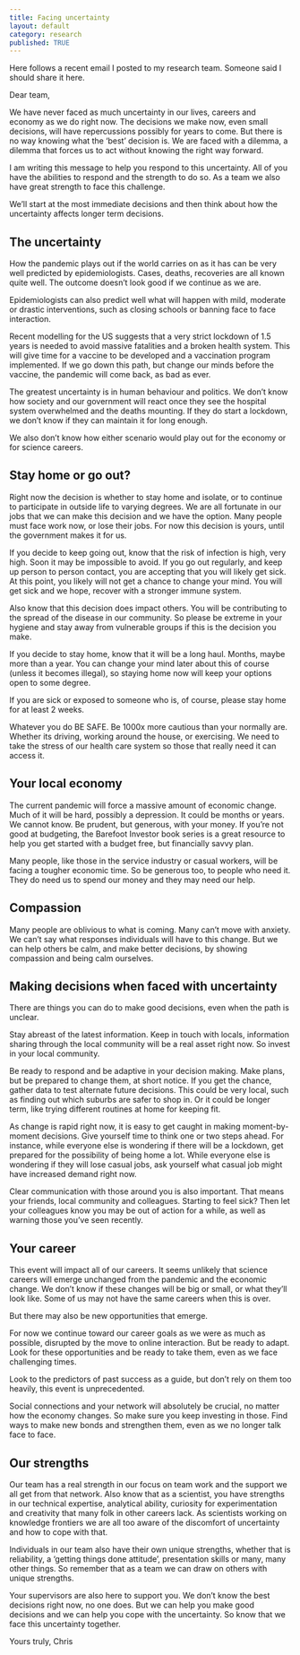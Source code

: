 ```yaml
---
title: Facing uncertainty
layout: default
category: research
published: TRUE
---  
```


Here follows a recent email I posted to my research team. Someone said I should share it here.

Dear team,

We have never faced as much uncertainty in our lives, careers and economy as we do right now. The decisions we make now, even small decisions, will have repercussions possibly for years to come. But there is no way knowing what the ‘best’ decision is. We are faced with a dilemma, a dilemma that forces us to act without knowing the right way forward.

I am writing this message to help you respond to this uncertainty. All of you have the abilities to respond and the strength to do so. As a team we also have great strength to face this challenge.

We’ll start at the most immediate decisions and then think about how the uncertainty affects longer term decisions.

## The uncertainty

How the pandemic plays out if the world carries on as it has can be very well predicted by epidemiologists. Cases, deaths, recoveries are all known quite well. The outcome doesn’t look good if we continue as we are.  

Epidemiologists can also predict well what will happen with mild, moderate or drastic interventions, such as closing schools or banning face to face interaction.

Recent modelling for the US suggests that a very strict lockdown of 1.5 years is needed to avoid massive fatalities and a broken health system. This will give time for a vaccine to be developed and a vaccination program implemented. If we go down this path, but change our minds before the vaccine, the pandemic will come back, as bad as ever.

The greatest uncertainty is in human behaviour and politics. We don’t know how society and our government will react once they see the hospital system overwhelmed and the deaths mounting. If they do start a lockdown, we don’t know if they can maintain it for long enough.

We also don’t know how either scenario would play out for the economy or for science careers.  

## Stay home or go out?

Right now the decision is whether to stay home and isolate, or to continue to participate in outside life to varying degrees. We are all fortunate in our jobs that we can make this decision and we have the option. Many people must face work now, or lose their jobs. For now this decision is yours, until the government makes it for us.

If you decide to keep going out, know that the risk of infection is high, very high. Soon it may be impossible to avoid. If you go out regularly, and keep up person to person contact, you are accepting that you will likely get sick. At this point, you likely will not get a chance to change your mind. You will get sick and we hope, recover with a stronger immune system.  

Also know that this decision does impact others. You will be contributing to the spread of the disease in our community. So please be extreme in your hygiene and stay away from vulnerable groups if this is the decision you make.

If you decide to stay home, know that it will be a long haul. Months, maybe more than a year. You can change your mind later about this of course (unless it becomes illegal), so staying home now will keep your options open to some degree.

If you are sick or exposed to someone who is, of course, please stay home for at least 2 weeks.

Whatever you do BE SAFE. Be 1000x more cautious than your normally are. Whether its driving, working around the house, or exercising. We need to take the stress of our health care system so those that really need it can access it.

## Your local economy

The current pandemic will force a massive amount of economic change. Much of it will be hard, possibly a depression. It could be months or years. We cannot know.
Be prudent, but generous, with your money. If you’re not good at budgeting, the Barefoot Investor book series is a great resource to help you get started with a budget free, but financially savvy plan.

Many people, like those in the service industry or casual workers, will be facing a tougher economic time. So be generous too, to people who need it. They do need us to spend our money and they may need our help.

## Compassion

Many people are oblivious to what is coming. Many can’t move with anxiety. We can’t say what responses individuals will have to this change. But we can help others be calm, and make better decisions, by showing compassion and being calm ourselves.

## Making decisions when faced with uncertainty

There are things you can do to make good decisions, even when the path is unclear.

Stay abreast of the latest information. Keep in touch with locals, information sharing through the local community will be a real asset right now. So invest in your local community.

Be ready to respond and be adaptive in your decision making. Make plans, but be prepared to change them, at short notice. If you get the chance, gather data to test alternate future decisions. This could be very local, such as finding out which suburbs are safer to shop in. Or it could be longer term, like trying different routines at home for keeping fit.

As change is rapid right now, it is easy to get caught in making moment-by-moment decisions. Give yourself time to think one or two steps ahead. For instance, while everyone else is wondering if there will be a lockdown, get prepared for the possibility of being home a lot. While everyone else is wondering if they will lose casual jobs, ask yourself what casual job might have increased demand right now.

Clear communication with those around you is also important. That means your friends, local community and colleagues. Starting to feel sick? Then let your colleagues know you may be out of action for a while, as well as warning those you’ve seen recently.  

## Your career

This event will impact all of our careers. It seems unlikely that science careers will emerge unchanged from the pandemic and the economic change. We don’t know if these changes will be big or small, or what they’ll look like.
Some of us may not have the same careers when this is over.

But there may also be new opportunities that emerge.

For now we continue toward our career goals as we were as much as possible, disrupted by the move to online interaction. But be ready to adapt.
Look for these opportunities and be ready to take them, even as we face challenging times.

Look to the predictors of past success as a guide, but don’t rely on them too heavily, this event is unprecedented.

Social connections and your network will absolutely be crucial, no matter how the economy changes. So make sure you keep investing in those. Find ways to make new bonds and strengthen them, even as we no longer talk face to face.  

## Our strengths

Our team has a real strength in our focus on team work and the support we all get from that network. Also know that as a scientist, you have strengths in our technical expertise, analytical ability, curiosity for experimentation and creativity that many folk in other careers lack. As scientists working on knowledge frontiers we are all too aware of the discomfort of uncertainty and how to cope with that.

Individuals in our team also have their own unique strengths, whether that is reliability, a ‘getting things done attitude’, presentation skills or many, many other things. So remember that as a team we can draw on others with unique strengths.

Your supervisors are also here to support you. We don’t know the best decisions right now, no one does. But we can help you make good decisions and we can help you cope with the uncertainty. So know that we face this uncertainty together.

Yours truly,
Chris
